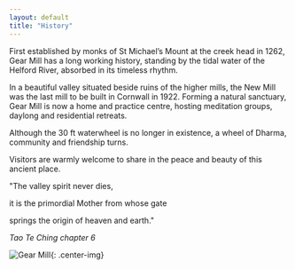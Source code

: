 ```yaml
---
layout: default
title: "History"
---
```


<div class="col-left" markdown="1">

First established by monks of St Michael’s Mount at the creek head in 1262, Gear Mill has a long working history, standing by the tidal water of the Helford River, absorbed in its timeless rhythm.

In a beautiful valley situated beside ruins of the higher mills, the New Mill was the last mill to be built in Cornwall in 1922. Forming a natural sanctuary, Gear Mill is now a home and practice centre, hosting meditation groups, daylong and residential retreats.

Although the 30 ft waterwheel is no longer in existence, a wheel of Dharma, community and friendship turns. 

Visitors are warmly welcome to share in the peace and beauty of this ancient place.



"The valley spirit never dies,

it is the primordial Mother from whose gate 

springs the origin of heaven and earth."

_Tao Te Ching chapter 6_

</div>

<div class="col-right" markdown="1">

![Gear Mill](/assets/images/gallery/IMG_4736.jpeg "snow"){: .center-img}

</div>
